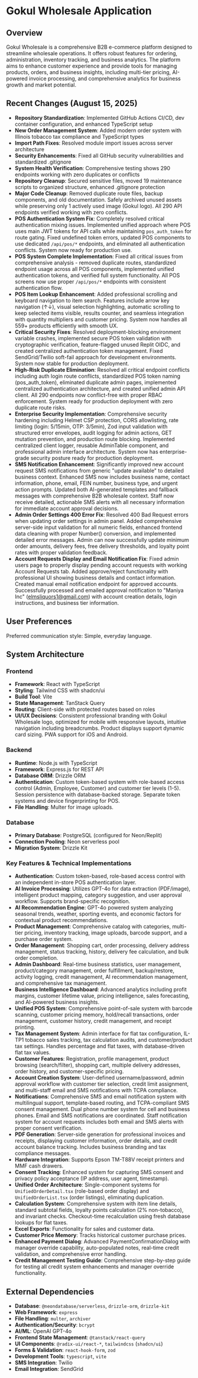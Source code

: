 # Gokul Wholesale Application

## Overview
Gokul Wholesale is a comprehensive B2B e-commerce platform designed to streamline wholesale operations. It offers robust features for ordering, administration, inventory tracking, and business analytics. The platform aims to enhance customer experience and provide tools for managing products, orders, and business insights, including multi-tier pricing, AI-powered invoice processing, and comprehensive analytics for business growth and market potential.

## Recent Changes (August 15, 2025)
- **Repository Standardization**: Implemented GitHub Actions CI/CD, dev container configuration, and enhanced TypeScript setup
- **New Order Management System**: Added modern order system with Illinois tobacco tax compliance and TypeScript types
- **Import Path Fixes**: Resolved module import issues across server architecture  
- **Security Enhancements**: Fixed all GitHub security vulnerabilities and standardized .gitignore
- **System Health Verification**: Comprehensive testing shows 290 endpoints working with zero duplicates or conflicts
- **Repository Cleanup**: Secured sensitive files, moved 19 maintenance scripts to organized structure, enhanced .gitignore protection
- **Major Code Cleanup**: Removed duplicate route files, backup components, and old documentation. Safely archived unused assets while preserving only 1 actively used image (Gokul logo). All 290 API endpoints verified working with zero conflicts.
- **POS Authentication System Fix**: Completely resolved critical authentication mixing issues. Implemented unified approach where POS uses main JWT tokens for API calls while maintaining `pos_auth_token` for route gating. Fixed undefined token errors, updated POS components to use dedicated `/api/pos/*` endpoints, and eliminated all authentication conflicts. System now ready for production use.
- **POS System Complete Implementation**: Fixed all critical issues from comprehensive analysis - removed duplicate routes, standardized endpoint usage across all POS components, implemented unified authentication tokens, and verified full system functionality. All POS screens now use proper `/api/pos/*` endpoints with consistent authentication flow.
- **POS Item Lookup Enhancement**: Added professional scrolling and keyboard navigation to item search. Features include arrow key navigation (↑↓), visual selection highlighting, automatic scrolling to keep selected items visible, results counter, and seamless integration with quantity multipliers and customer pricing. System now handles all 559+ products efficiently with smooth UX.
- **Critical Security Fixes**: Resolved deployment-blocking environment variable crashes, implemented secure POS token validation with cryptographic verification, feature-flagged unused Replit OIDC, and created centralized authentication token management. Fixed SendGrid/Twilio soft-fail approach for development environments. System now stable for production deployment.
- **High-Risk Duplicate Elimination**: Resolved all critical endpoint conflicts including auth login route conflicts, standardized POS token naming (pos_auth_token), eliminated duplicate admin pages, implemented centralized authentication architecture, and created unified admin API client. All 290 endpoints now conflict-free with proper RBAC enforcement. System ready for production deployment with zero duplicate route risks.
- **Enterprise Security Implementation**: Comprehensive security hardening including Helmet CSP protection, CORS allowlisting, rate limiting (login: 5/15min, OTP: 3/5min), Zod input validation with structured error envelopes, audit logging for admin actions, GET mutation prevention, and production route blocking. Implemented centralized client logger, reusable AdminTable component, and professional admin interface architecture. System now has enterprise-grade security posture ready for production deployment.
- **SMS Notification Enhancement**: Significantly improved new account request SMS notifications from generic "update available" to detailed business context. Enhanced SMS now includes business name, contact information, phone, email, FEIN number, business type, and urgent action prompts. Updated both AI-generated templates and fallback messages with comprehensive B2B wholesale context. Staff now receive detailed, actionable SMS alerts with all necessary information for immediate account approval decisions.
- **Admin Order Settings 400 Error Fix**: Resolved 400 Bad Request errors when updating order settings in admin panel. Added comprehensive server-side input validation for all numeric fields, enhanced frontend data cleaning with proper Number() conversion, and implemented detailed error messages. Admin can now successfully update minimum order amounts, delivery fees, free delivery thresholds, and loyalty point rates with proper validation feedback.
- **Account Requests Display and Email Notification Fix**: Fixed admin users page to properly display pending account requests with working Account Requests tab. Added approve/reject functionality with professional UI showing business details and contact information. Created manual email notification endpoint for approved accounts. Successfully processed and emailed approval notification to "Maniya Inc" (elmsliquors1@gmail.com) with account creation details, login instructions, and business tier information.

## User Preferences
Preferred communication style: Simple, everyday language.

## System Architecture

### Frontend
- **Framework**: React with TypeScript
- **Styling**: Tailwind CSS with shadcn/ui
- **Build Tool**: Vite
- **State Management**: TanStack Query
- **Routing**: Client-side with protected routes based on roles
- **UI/UX Decisions**: Consistent professional branding with Gokul Wholesale logo, optimized for mobile with responsive layouts, intuitive navigation including breadcrumbs. Product displays support dynamic card sizing. PWA support for iOS and Android.

### Backend
- **Runtime**: Node.js with TypeScript
- **Framework**: Express.js for REST API
- **Database ORM**: Drizzle ORM
- **Authentication**: Custom token-based system with role-based access control (Admin, Employee, Customer) and customer tier levels (1-5). Session persistence with database-backed storage. Separate token systems and device fingerprinting for POS.
- **File Handling**: Multer for image uploads.

### Database
- **Primary Database**: PostgreSQL (configured for Neon/Replit)
- **Connection Pooling**: Neon serverless pool
- **Migration System**: Drizzle Kit

### Key Features & Technical Implementations
- **Authentication**: Custom token-based, role-based access control with an independent in-store POS authentication layer.
- **AI Invoice Processing**: Utilizes GPT-4o for data extraction (PDF/image), intelligent product mapping, category suggestion, and user approval workflow. Supports brand-specific recognition.
- **AI Recommendation Engine**: GPT-4o powered system analyzing seasonal trends, weather, sporting events, and economic factors for contextual product recommendations.
- **Product Management**: Comprehensive catalog with categories, multi-tier pricing, inventory tracking, image uploads, barcode support, and a purchase order system.
- **Order Management**: Shopping cart, order processing, delivery address management, status tracking, history, delivery fee calculation, and bulk order completion.
- **Admin Dashboard**: Real-time business statistics, user management, product/category management, order fulfillment, backup/restore, activity logging, credit management, AI recommendation management, and comprehensive tax management.
- **Business Intelligence Dashboard**: Advanced analytics including profit margins, customer lifetime value, pricing intelligence, sales forecasting, and AI-powered business insights.
- **Unified POS System**: Comprehensive point-of-sale system with barcode scanning, customer pricing memory, hold/recall transactions, order management, customer history, credit management, and receipt printing.
- **Tax Management System**: Admin interface for flat tax configuration, IL-TP1 tobacco sales tracking, tax calculation audits, and customer/product tax settings. Handles percentage and flat taxes, with database-driven flat tax values.
- **Customer Features**: Registration, profile management, product browsing (search/filter), shopping cart, multiple delivery addresses, order history, and customer-specific pricing.
- **Account Creation System**: User-defined username/password, admin approval workflow with customer tier selection, credit limit assignment, and multi-staff email and SMS notifications with TCPA compliance.
- **Notifications**: Comprehensive SMS and email notification system with multilingual support, template-based routing, and TCPA-compliant SMS consent management. Dual phone number system for cell and business phones. Email and SMS notifications are coordinated. Staff notification system for account requests includes both email and SMS alerts with proper consent verification.
- **PDF Generation**: Server-side generation for professional invoices and receipts, displaying customer information, order details, and credit account balance tracking. Includes business branding and tax compliance messages.
- **Hardware Integration**: Supports Epson TM-T88V receipt printers and MMF cash drawers.
- **Consent Tracking**: Enhanced system for capturing SMS consent and privacy policy acceptance (IP address, user agent, timestamp).
- **Unified Order Architecture**: Single-component systems for `UnifiedOrderDetail.tsx` (role-based order display) and `UnifiedOrderList.tsx` (order listings), eliminating duplication.
- **Calculation System**: Comprehensive system with item line details, standard subtotal fields, loyalty points calculation (2% non-tobacco), and invariant checks. Checkout-time recalculation using fresh database lookups for flat taxes.
- **Excel Exports**: Functionality for sales and customer data.
- **Customer Price Memory**: Tracks historical customer purchase prices.
- **Enhanced Payment Dialog**: Advanced PaymentConfirmationDialog with manager override capability, auto-populated notes, real-time credit validation, and comprehensive error handling.
- **Credit Management Testing Guide**: Comprehensive step-by-step guide for testing all credit system enhancements and manager override functionality.

## External Dependencies

- **Database**: `@neondatabase/serverless`, `drizzle-orm`, `drizzle-kit`
- **Web Framework**: `express`
- **File Handling**: `multer`, `archiver`
- **Authentication/Security**: `bcrypt`
- **AI/ML**: OpenAI GPT-4o
- **Frontend State Management**: `@tanstack/react-query`
- **UI Components**: `@radix-ui/react-*`, `tailwindcss` (`shadcn/ui`)
- **Forms & Validation**: `react-hook-form`, `zod`
- **Development Tools**: `typescript`, `vite`
- **SMS Integration**: Twilio
- **Email Integration**: SendGrid